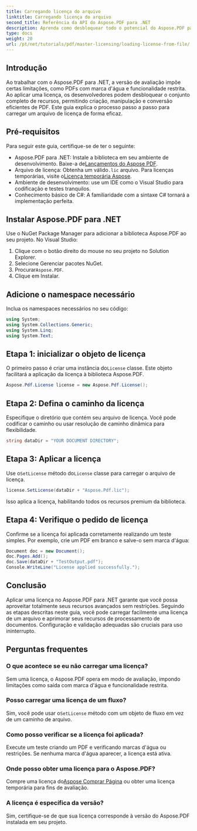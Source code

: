 ```yaml
---
title: Carregando licença do arquivo
linktitle: Carregando licença do arquivo
second_title: Referência da API do Aspose.PDF para .NET
description: Aprenda como desbloquear todo o potencial do Aspose.PDF para .NET com nosso guia passo a passo sobre como carregar uma licença de um arquivo.
type: docs
weight: 20
url: /pt/net/tutorials/pdf/master-licensing/loading-license-from-file/
---
```

## Introdução  

Ao trabalhar com o Aspose.PDF para .NET, a versão de avaliação impõe certas limitações, como PDFs com marca d'água e funcionalidade restrita. Ao aplicar uma licença, os desenvolvedores podem desbloquear o conjunto completo de recursos, permitindo criação, manipulação e conversão eficientes de PDF. Este guia explica o processo passo a passo para carregar um arquivo de licença de forma eficaz.  

## Pré-requisitos  

Para seguir este guia, certifique-se de ter o seguinte:  

- Aspose.PDF para .NET: Instale a biblioteca em seu ambiente de desenvolvimento. Baixe-a de[Lançamentos do Aspose PDF](https://releases.aspose.com/pdf/net/).  
-  Arquivo de licença: Obtenha um válido`.lic` arquivo. Para licenças temporárias, visite o[Licença temporária Aspose](https://purchase.aspose.com/temporary-license/).  
- Ambiente de desenvolvimento: use um IDE como o Visual Studio para codificação e testes tranquilos.  
- Conhecimento básico de C#: A familiaridade com a sintaxe C# tornará a implementação perfeita.  

## Instalar Aspose.PDF para .NET  
Use o NuGet Package Manager para adicionar a biblioteca Aspose.PDF ao seu projeto. No Visual Studio:  
1. Clique com o botão direito do mouse no seu projeto no Solution Explorer.  
2. Selecione Gerenciar pacotes NuGet.  
3.  Procurar`Aspose.PDF`.  
4. Clique em Instalar.  

## Adicione o namespace necessário  
Inclua os namespaces necessários no seu código:  

```csharp
using System;
using System.Collections.Generic;
using System.Linq;
using System.Text;
```  

## Etapa 1: inicializar o objeto de licença  

 O primeiro passo é criar uma instância do`License` classe. Este objeto facilitará a aplicação da licença à biblioteca Aspose.PDF.  

```csharp
Aspose.Pdf.License license = new Aspose.Pdf.License();
```  

## Etapa 2: Defina o caminho da licença  

Especifique o diretório que contém seu arquivo de licença. Você pode codificar o caminho ou usar resolução de caminho dinâmica para flexibilidade.  

```csharp
string dataDir = "YOUR DOCUMENT DIRECTORY";
```  

## Etapa 3: Aplicar a licença  

 Use o`SetLicense` método do`License` classe para carregar o arquivo de licença.  

```csharp
license.SetLicense(dataDir + "Aspose.Pdf.lic");
```  

Isso aplica a licença, habilitando todos os recursos premium da biblioteca.  

## Etapa 4: Verifique o pedido de licença  

Confirme se a licença foi aplicada corretamente realizando um teste simples. Por exemplo, crie um PDF em branco e salve-o sem marca d'água:  

```csharp
Document doc = new Document();
doc.Pages.Add();
doc.Save(dataDir + "TestOutput.pdf");
Console.WriteLine("License applied successfully.");
```  

## Conclusão  

Aplicar uma licença no Aspose.PDF para .NET garante que você possa aproveitar totalmente seus recursos avançados sem restrições. Seguindo as etapas descritas neste guia, você pode carregar facilmente uma licença de um arquivo e aprimorar seus recursos de processamento de documentos. Configuração e validação adequadas são cruciais para uso ininterrupto.  

## Perguntas frequentes  

### O que acontece se eu não carregar uma licença?  
Sem uma licença, o Aspose.PDF opera em modo de avaliação, impondo limitações como saída com marca d'água e funcionalidade restrita.  

### Posso carregar uma licença de um fluxo?  
 Sim, você pode usar o`SetLicense` método com um objeto de fluxo em vez de um caminho de arquivo.  

### Como posso verificar se a licença foi aplicada?  
Execute um teste criando um PDF e verificando marcas d'água ou restrições. Se nenhuma marca d'água aparecer, a licença está ativa.  

### Onde posso obter uma licença para o Aspose.PDF?  
 Compre uma licença do[Aspose Comprar Página](https://purchase.aspose.com/buy) ou obter uma licença temporária para fins de avaliação.  

### A licença é específica da versão?  
Sim, certifique-se de que sua licença corresponde à versão do Aspose.PDF instalada em seu projeto.  